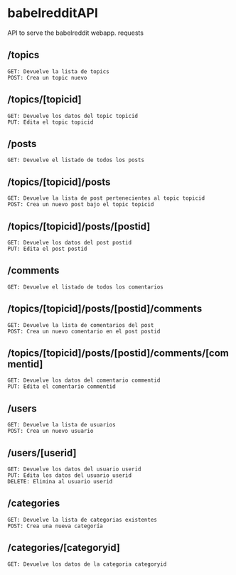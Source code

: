 # babelredditAPI
API to serve the babelreddit webapp. requests

## /topics
```
GET: Devuelve la lista de topics
POST: Crea un topic nuevo
```
## /topics/[topicid]
```
GET: Devuelve los datos del topic topicid
PUT: Edita el topic topicid
```
## /posts
```
GET: Devuelve el listado de todos los posts
```
## /topics/[topicid]/posts
```
GET: Devuelve la lista de post pertenecientes al topic topicid
POST: Crea un nuevo post bajo el topic topicid
```
## /topics/[topicid]/posts/[postid]
```
GET: Devuelve los datos del post postid
PUT: Edita el post postid
```
## /comments
```
GET: Devuelve el listado de todos los comentarios
```
## /topics/[topicid]/posts/[postid]/comments
```
GET: Devuelve la lista de comentarios del post
POST: Crea un nuevo comentario en el post postid
```
## /topics/[topicid]/posts/[postid]/comments/[commentid]
```
GET: Devuelve los datos del comentario commentid
PUT: Edita el comentario commentid
```
## /users
```
GET: Devuelve la lista de usuarios
POST: Crea un nuevo usuario
```
## /users/[userid]
```
GET: Devuelve los datos del usuario userid
PUT: Edita los datos del usuario userid
DELETE: Elimina al usuario userid
```
## /categories
```
GET: Devuelve la lista de categorias existentes
POST: Crea una nueva categoría
```
## /categories/[categoryid]
```
GET: Devuelve los datos de la categoria categoryid
```